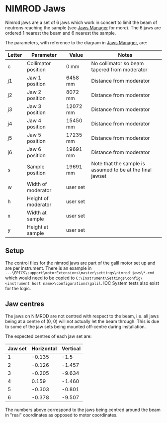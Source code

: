 # NIMROD Jaws

Nimrod jaws are a set of 6 jaws which work in concert to limit the beam of neutrons reaching the sample (see [Jaws Manager](Jaws-Managers) for more). The 6 jaws are ordered 1 nearest the beam and 6 nearest the sample. 

The parameters, with reference to the diagram in [Jaws Manager](Jaws-Managers), are:

Letter | Parameter | Value | Notes
--- | --------- | ----- | -----
c | Collimator position | 0 mm |  No collimator so beam tapered from moderator
j1 | Jaw 1 position | 6458 mm | Distance from moderator
j2 | Jaw 2 position | 8072 mm |  Distance from moderator
j3 | Jaw 3 position | 12072 mm |  Distance from moderator
j4 | Jaw 4 position | 15450 mm |  Distance from moderator
j5 | Jaw 5 position | 17235 mm |  Distance from moderator
j6 | Jaw 6 position | 19691 mm |  Distance from moderator
s | Sample position | 19691 mm | Note that the sample is assumed to be at the final jawset
w | Width of moderator | user set | 
h | Height of moderator | user set | 
x | Width at sample | user set |
y | Height at sample | user set |

## Setup

The control files for the nimrod jaws are part of the galil motor set up and are per instrument. There is an example in `...\EPICS\support\motorExtensions\master\settings\nimrod_jaws\*.cmd` which would need to be copied to `C:\Instrument\Settings\config\<instrument host name>\configurations\galil`. IOC System tests also exist for the logic.

## Jaw centres

The jaws on NIMROD are not centred with respect to the beam, i.e. all jaws being at a centre of (0, 0) will not actually let the beam through. This is due to some of the jaw sets being mounted off-centre during installation.

The expected centres of each jaw set are:

| Jaw set | Horizontal | Vertical |
| -- | -- | -- |
| 1 | -0.135 | -1.5 |
| 2 | -0.126 | -1.457 |
| 3 | -0.205 | -9.634 |
| 4 | 0.159 | -1.460 |
| 5 | -0.303 | -0.801 |
| 6 | -0.378 | -9.507 |

The numbers above correspond to the jaws being centred around the beam in "real" coordinates as opposed to motor coordinates.
